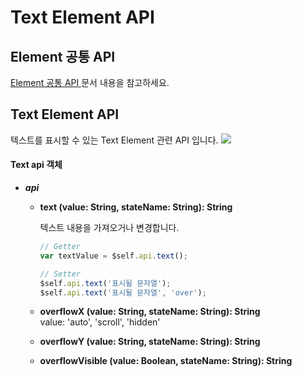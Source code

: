 # Text Element API

## Element 공통 API

[Element 공통 API ](text-element-api.md#text-element-api)문서 내용을 참고하세요.

## Text Element API

텍스트를 표시할 수 있는 Text Element 관련 API 입니다. ![](../.gitbook/assets/reference\_05.png)

#### Text api 객체

* _**api**_
  *   **text (value: String, stateName: String): String**

      텍스트 내용을 가져오거나 변경합니다.

      ```javascript
      // Getter
      var textValue = $self.api.text();

      // Setter
      $self.api.text('표시될 문자열');
      $self.api.text('표시될 문자열', 'over');
      ```
  * **overflowX (value: String, stateName: String): String**\
    value: 'auto', 'scroll', 'hidden'
  * **overflowY (value: String, stateName: String): String**
  *   **overflowVisible (value: Boolean, stateName: String): String**


